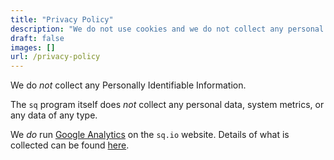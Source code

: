 ```yaml
---
title: "Privacy Policy"
description: "We do not use cookies and we do not collect any personal data."
draft: false
images: []
url: /privacy-policy
---
```


We do *not* collect any Personally Identifiable Information.

The `sq` program itself does *not* collect any personal data, system metrics, or any data of any type.

We *do* run [Google Analytics](https://analytics.google.com/analytics/web/#/p264319463/reports/intelligenthome)
on the `sq.io` website. Details of what is collected can be found [here](https://support.google.com/analytics/answer/11593727?hl=en).
